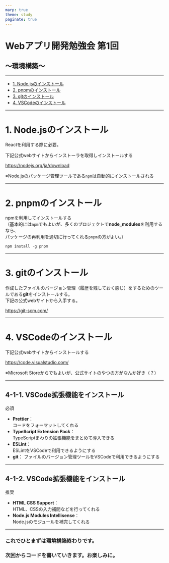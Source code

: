 ```yaml
---
marp: true
theme: study
paginate: true
---
```

<!-- class: title -->

# Webアプリ開発勉強会 第1回
## ～環境構築～

---

<!-- class: -->

- [1. Node.jsのインストール](#1-nodejsのインストール)
- [2. pnpmのインストール](#2-pnpmのインストール)
- [3. gitのインストール](#3-gitのインストール)
- [4. VSCodeのインストール](#4-vscodeのインストール)

---

# 1. Node.jsのインストール
Reactを利用する際に必要。

下記公式webサイトからインストーラを取得しインストールする  

https://nodejs.org/ja/download
  
※Node.jsのパッケージ管理ツールである`npm`は自動的にインストールされる

---

# 2. pnpmのインストール

npmを利用してインストールする  
（基本的には`npm`でもよいが、多くのプロジェクトで**node_modules**を利用するなら、  
パッケージの再利用を適切に行ってくれる`pnpm`の方がよい。）

```powershell
npm install -g pnpm
```

---

# 3. gitのインストール

作成したファイルのバージョン管理（履歴を残しておく感じ）をするためのツールである**git**をインストールする。  
下記の公式webサイトから入手する。  

https://git-scm.com/

---

# 4. VSCodeのインストール
下記公式webサイトからインストールする  

https://code.visualstudio.com/

  
※Microsoft Storeからでもよいが、公式サイトのやつの方がなんか好き（？）

---

## 4-1-1. VSCode拡張機能をインストール

<div class="h-small">必須</div>

- **Prettier**：  
  コードをフォーマットしてくれる
- **TypeScript Extension Pack**：  
  TypeScriptまわりの拡張機能をまとめて導入できる
- **ESLint**：  
  ESLintをVSCodeで利用できるようにする
- **git**：
  ファイルのバージョン管理ツールをVSCodeで利用できるようにする


---

## 4-1-2. VSCode拡張機能をインストール

<div class="h-small">推奨</div>

- **HTML CSS Support**：  
  HTML、CSSの入力補間などを行ってくれる
- **Node.js Modules Intellisense**：  
  Node.jsのモジュールを補完してくれる

---

<!-- class: section -->

### **これでひとまずは環境構築終わりです。**
### **次回からコードを書いていきます。お楽しみに。**


